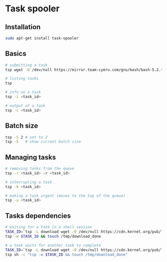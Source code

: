 # Task spooler

## Installation

```bash
sudo apt-get install task-spooler
```

## Basics

```bash
# submitting a task
tsp wget -O /dev/null https://mirror.team-cymru.com/gnu/bash/bash-5.2.tar.gz

# listing tasks
tsp

# info on a task
tsp -i <task_id>

# output of a task
tsp -c <task_id>
```

## Batch size

```bash
tsp -S 2 # set to 2
tsp -S   # show current batch size
```

## Managing tasks

```bash
# removing tasks from the queue
tsp -r <task_id> -r <task_id>

# interrupting a task
tsp -k <task_id>

# making a task urgent (moves to the top of the queue)
tsp -u <task_id>
```

## Tasks dependencies

```bash
# waiting for a task in a shell session
TASK_ID=`tsp -L download wget -O /dev/null https://cdn.kernel.org/pub/linux/kernel/v6.x/linux-6.14.6.tar.xz`
tsp -w $TASK_ID && touch /tmp/download_done

# a task waits for another task to complete
TASK_ID=`tsp -L download wget -O /dev/null https://cdn.kernel.org/pub/linux/kernel/v6.x/linux-6.14.6.tar.xz`
tsp sh -c "tsp -w $TASK_ID && touch /tmp/download_done"
```
